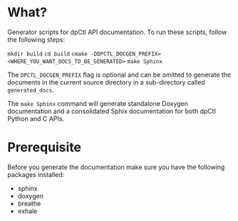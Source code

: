 What?
=====

Generator scripts for dpCtl API documentation. To run these scripts, follow
the following steps:

`mkdir build`
`cd build`
`cmake -DDPCTL_DOCGEN_PREFIX=<WHERE_YOU_WANT_DOCS_TO_BE_GENERATED>`
`make Sphinx`

The `DPCTL_DOCGEN_PREFIX` flag is optional and can be omitted to generate the
documents in the current source directory in a sub-directory called
`generated_docs`.

The `make Sphinx` command will generate standalone Doxygen documentation and
a consolidated Sphix documentation for both dpCtl Python and C APIs.

Prerequisite
============

Before you generate the documentation make sure you have the following
packages installed:

- sphinx
- doxygen
- breathe
- exhale